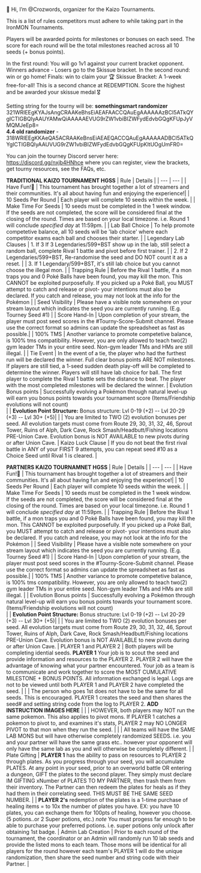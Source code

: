 👋 Hi, I’m @Crozwords, organizer for the Kaizo Tournaments. 

This is a list of rules competitors must adhere to while taking part in the IronMON Tournaments.

Players will be awarded points for milestones or bonuses on each seed. The score for each round will be the total milestones reached across all 10 seeds (+ bonus points).

In the first round: You will go 1v1 against your current bracket opponent. Winners advance - Losers go to the Skissue bracket. 
In the second round: win or go home!
Finals: win to claim your 🏆
Skissue Bracket: A 1-week free-for-all! This is a second chance at REDEMPTION. Score the highest and be awarded your skissue medal 🎖️

Setting string for the tourny will be: **somethingsmart randomizer** 321WRIEEgKYAJsAngCRAAKeBhsEiAEAFAACCQAuEgAAAAAAzBCI5ATkQYgICTIGBQIyAAUYAMwQiAAAAAEVUG9rZW1vbiBIZWFydEdvbGQgKFUpJyVMQMJeEp8= <br>
**4.4 old randomizer** - 318WRIEEgKKAeQA5ACRAAKeBnsEiAEAEQACCQAuEgAAAAAADBCI5ATkQYgICTIGBQIyAAUVUG9rZW1vbiBIZWFydEdvbGQgKFUpKItUOgUmFR0=

You can join the tourney Discord server here: https://discord.gg/nxjb4HNhce where you can register, view the brackets, get tourny resources, see the FAQs, etc.

**TRADITIONAL KAIZO TOURNAMENT HGSS** 
| Rule | Details |
| --- | --- |
| Have Fun!🙂 | This tournament has brought together a lot of streamers and their communities. It's all about having fun and enjoying the experience!|
| 10 Seeds Per Round | 	Each player will complete 10 seeds within the week. |
| Make Time For Seeds | 10 seeds must be completed in the 1 week window. If the seeds are not completed, the score will be considered final at the closing of the round. Times are based on your local timezone. i.e. Round 1 will conclude *specified day* at 11:59pm. |
| Lab Ball Choice | 	To help promote competetive balance, all 10 seeds will be 'lab choice' where each competitor exams each ball and chooses their starter. |
| Legendary Lab Clauses | 	1. If 3 If 3 Legendaries/599+BST show up in the lab, still select a random ball, complete Rival 1 battle and pivot before first trainer. 
|                       |   2. If 2 Legendaries/599+BST, Re-randomise the seed and DO NOT count it as a reset.
|                       |   3. If 1 Legendary/599+BST, it's still lab choice but you cannot choose the illegal mon. |
| Trapping Rule | 	Before the Rival 1 battle, if a mon traps you and 0 Poké Balls have been found, you may kill the mon. This CANNOT be exploited purposefully. If you picked up a Poké Ball, you MUST attempt to catch and release or pivot- your intentions must also be declared. If you catch and release, you may not look at the info for the Pokémon |
| Seed Visibility | 	Please have a visible note somewhere on your stream layout which indicates the seed you are currently running. (E.g. Tourney Seed #1) |
| Score Hand-In | 	Upon completion of your stream, the player must post seed scores in the #Tourny-Score-Submit channel. Please use the correct format so admins can update the spreadsheet as fast as possible.|
| 100% TMS | 	Another variance to promote competetive balance, is 100% tms compatibility. However, you are only allowed to teach two(2) gym leader TMs in your entire seed. Non-gym leader TMs and HMs are still illegal. |
| Tie Event | 	In the event of a tie, the player who had the furthest run will be declared the winner. Full clear bonus points ARE NOT milestones. If players are still tied, a 1-seed sudden death play-off will be completed to determine the winner. Players will still have lab choice for ball. The first player to complete the Rival 1 battle sets the distance to beat. The player with the most completed milestones will be declared the winner. 
| Evolution Bonus points | Successfully evolving a Pokémon through natural level-up  will earn you bonus points towards your tournament score (Items/Friendship evolutions will not count)  
|                        | **Evolution Point Structure:** Bonus structure: Lvl 0-19 (+2) -- Lvl 20-29 (+3) -- Lvl 30+ (+5)|
|                        | You are limited to TWO (2) evolution bonuses per seed. All evolution targets must come from Route 29, 30, 31, 32, 46, Sprout Tower, Ruins of Alph, Dark Cave, Rock Smash/Headbutt/Fishing locations PRE-Union Cave. Evolution bonus is NOT AVAILABLE to new pivots during or after Union Cave. 
| Kaizo Luck Clause | If you do not beat the first rival battle in ANY of your FIRST 9 attempts, you can repeat seed #10 as a Choice Seed until Rival 1 is cleared. |


**PARTNERS KAIZO TOURNAMNET HGSS**
| Rule | Details |
| --- | --- |
| Have Fun!🙂 | This tournament has brought together a lot of streamers and their communities. It's all about having fun and enjoying the experience!|
| 10 Seeds Per Round | 	Each player will complete 10 seeds within the week. |
| Make Time For Seeds | 10 seeds must be completed in the 1 week window. If the seeds are not completed, the score will be considered final at the closing of the round. Times are based on your local timezone. i.e. Round 1 will conclude *specified day* at 11:59pm. |
| Trapping Rule | 	Before the Rival 1 battle, if a mon traps you and 0 Poké Balls have been found, you may kill the mon. This CANNOT be exploited purposefully. If you picked up a Poké Ball, you MUST attempt to catch and release or pivot- your intentions must also be declared. If you catch and release, you may not look at the info for the Pokémon |
| Seed Visibility | 	Please have a visible note somewhere on your stream layout which indicates the seed you are currently running. (E.g. Tourney Seed #1) |
| Score Hand-In | 	Upon completion of your stream, the player must post seed scores in the #Tourny-Score-Submit channel. Please use the correct format so admins can update the spreadsheet as fast as possible.|
| 100% TMS | 	Another variance to promote competetive balance, is 100% tms compatibility. However, you are only allowed to teach two(2) gym leader TMs in your entire seed. Non-gym leader TMs and HMs are still illegal. |
| Evolution Bonus points | Successfully evolving a Pokémon through natural level-up will earn you bonus points towards your tournament score. (Items/Friendship evolutions will not count)  
|                        | **Evolution Point Structure:** Bonus structure: Lvl 0-19 (+2) -- Lvl 20-29 (+3) -- Lvl 30+ (+5)|
|                        | You are limited to TWO (2) evolution bonuses per seed. All evolution targets must come from Route 29, 30, 31, 32, 46, Sprout Tower, Ruins of Alph, Dark Cave, Rock Smash/Headbutt/Fishing locations PRE-Union Cave. Evolution bonus is NOT AVAILABLE to new pivots during or after Union Cave. 
| PLAYER 1 and PLAYER 2 | Both players will be completing idential seeds. **PLAYER 1** Your job is to scout the seed and provide information and resources to the PLAYER 2. PLAYER 2 will have the advantage of knowing what your partner encountered. Your job as a team is to communicate and work together to score the MOST CUMULATIVE MILESTONE + BONUS POINTS. All information exchanged is legal. Logs are not to be viewed until both PLAYER 1 and PLAYER 2 have completed the seed. |
|                        | The person who goes 1st does not have to be the same for all seeds. This is encouraged. PLAYER 1 creates the seed and then shares the seed# and setting string code from the log to PLAYER 2. **ADD INSTRUCTION IMAGES HERE** |
|                        | HOWEVER, both players may NOT run the same pokemon. This also applies to pivot mons. If PLAYER 1 catches a pokemon to pivot to, and examines it's stats, PLAYER 2 may NO LONGER PIVOT to that mon when they run the seed. |
|                        | All teams will have the SAME LAB MONS but will have otherwise completely randomized SEEDS. i.e. you and your partner will have the same grass etc.. however your opponent will only have the same lab as you and will otherwise be completely different. |
| Plate Gifting | **PLAYER 1** has the ability to pass on resources to PLAYER 2 through plates. As you progress through your seed,  you will accumulate PLATES. At any point in your seed, prior to an overworld battle OR entering a dungeon,  GIFT the plates to the second player. They simply must declare IM GIFTING xNumber of PLATES TO MY PARTNER, then trash them from their inventory. The Partner can then redeem the plates for heals as if they had them in their correlating seed. THIS MUST BE THE SAME SEED NUMBER.
|               | **PLAYER 2's** redemption of the plates is a 1-time purchase of healing items = to 10x the number of plates you have. EX: you have 10 plates, you can exchange them for 100pts of healing, however you choose. (5 potions..or 2 Super potions, etc.) *note* You must progess far enough to be able to purchase your preferred potions. i.e. super potions only unlock after obtaining 1st badge.
| Admin Lab Creation | Prior to each round of the tournament, the coordinator or an Admin will randomly run 10 lab seeds and provide the listed mons to each team. Those mons will be identical for all players for the round however each team's PLAYER 1 will do the unique randomization, then share the seed number and string code with their Partner. |
